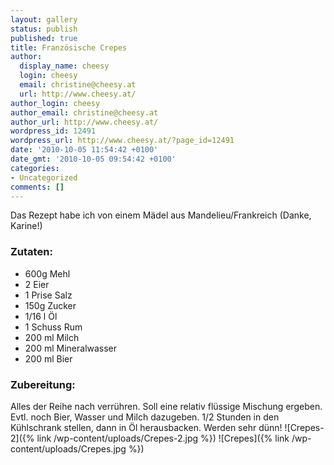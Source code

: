 ```yaml
---
layout: gallery
status: publish
published: true
title: Französische Crepes
author:
  display_name: cheesy
  login: cheesy
  email: christine@cheesy.at
  url: http://www.cheesy.at/
author_login: cheesy
author_email: christine@cheesy.at
author_url: http://www.cheesy.at/
wordpress_id: 12491
wordpress_url: http://www.cheesy.at/?page_id=12491
date: '2010-10-05 11:54:42 +0100'
date_gmt: '2010-10-05 09:54:42 +0100'
categories:
- Uncategorized
comments: []
---
```

Das Rezept habe ich von einem Mädel aus Mandelieu/Frankreich (Danke, Karine!)
### Zutaten:
- 600g Mehl
- 2 Eier
- 1 Prise Salz
- 150g Zucker
- 1/16 l Öl
- 1 Schuss Rum
- 200 ml Milch
- 200 ml Mineralwasser
- 200 ml Bier
### Zubereitung:
Alles der Reihe nach verrühren. Soll eine relativ flüssige Mischung ergeben. Evtl. noch Bier, Wasser und Milch dazugeben. 1/2 Stunden in den Kühlschrank stellen, dann in Öl herausbacken. Werden sehr dünn!
![Crepes-2]({% link /wp-content/uploads/Crepes-2.jpg %})
![Crepes]({% link /wp-content/uploads/Crepes.jpg %})
